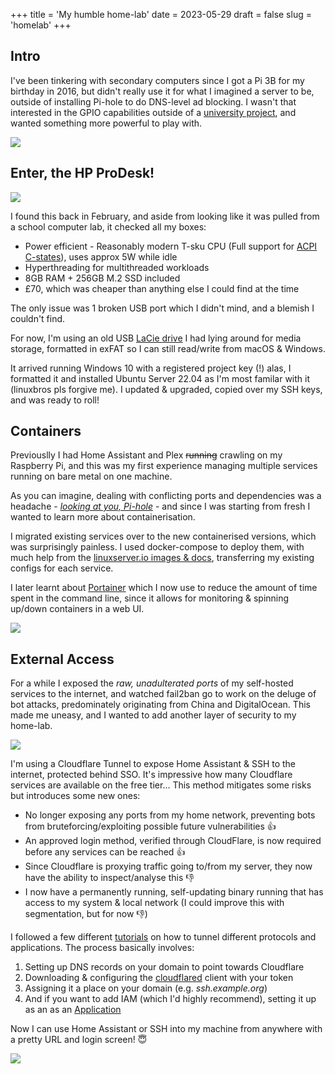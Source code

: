 +++
title = 'My humble home-lab'
date = 2023-05-29
draft = false
slug = 'homelab'
+++

## Intro

I've been tinkering with secondary computers since I got a Pi 3B for my birthday in 2016, but didn't really use it for what I imagined a server to be, outside of installing Pi-hole to do DNS-level ad blocking. I wasn't that interested in the GPIO capabilities outside of a [university project](https://www.youtube.com/watch?v=J1y6sschMHc), and wanted something more powerful to play with.

![](/images/homelab/pc.jpg)

## Enter, the HP ProDesk!

![](/images/homelab/hp.jpg)

I found this back in February, and aside from looking like it was pulled from a school computer lab, it checked all my boxes:

- Power efficient - Reasonably modern T-sku CPU (Full support for [ACPI C-states](https://metebalci.com/blog/a-minimum-complete-tutorial-of-cpu-power-management-c-states-and-p-states/)), uses approx 5W while idle
- Hyperthreading for multithreaded workloads
- 8GB RAM + 256GB M.2 SSD included
- £70, which was cheaper than anything else I could find at the time

The only issue was 1 broken USB port which I didn't mind, and a blemish I couldn't find.

For now, I'm using an old USB [LaCie drive](https://www.apple.com/uk/shop/product/HKVD2ZM/A/lacie-1tb-rugged-usb-c-portable-drive) I had lying around for media storage, formatted in exFAT so I can still read/write from macOS & Windows.

It arrived running Windows 10 with a registered project key (!) alas, I formatted it and installed Ubuntu Server 22.04 as I'm most familar with it (linuxbros pls forgive me). I updated & upgraded, copied over my SSH keys, and was ready to roll!

## Containers
Previouslly I had Home Assistant and Plex ~~running~~ crawling on my Raspberry Pi, and this was my first experience managing multiple services running on bare metal on one machine. 

As you can imagine, dealing with conflicting ports and dependencies was a headache - [*looking at you, Pi-hole*](https://github.com/pi-hole/pi-hole/issues/1785) - and since I was starting from fresh I wanted to learn more about containerisation.

I migrated existing services over to the new containerised versions, which was surprisingly painless. I used docker-compose to deploy them, with much help from the [linuxserver.io images & docs](https://linuxserver.io), transferring my existing configs for each service.

I later learnt about [Portainer](https://portainer.io) which I now use to reduce the amount of time spent in the command line, since it allows for monitoring & spinning up/down containers in a web UI.

![](/images/homelab/portainer.jpg)

## External Access

For a while I exposed the *raw, unadulterated ports* of my self-hosted services to the internet, and watched fail2ban go to work on the deluge of bot attacks, predominately originating from China and DigitalOcean. This made me uneasy, and I wanted to add another layer of security to my home-lab.

![](/images/homelab/fail2banlogs.jpg)

I'm using a Cloudflare Tunnel to expose Home Assistant & SSH to the internet, protected behind SSO. It's impressive how many Cloudflare services are available on the free tier... This method mitigates some risks but introduces some new ones:

- No longer exposing any ports from my home network, preventing bots from bruteforcing/exploiting possible future vulnerabilities 👍
- An approved login method, verified through CloudFlare, is now required before any services can be reached 👍
- Since Cloudflare is proxying traffic going to/from my server, they now have the ability to inspect/analyse this 👎
- I now have a permanently running, self-updating binary running that has access to my system & local network (I could improve this with segmentation, but for now 👎)

I followed a few different [tutorials](https://developers.cloudflare.com/cloudflare-one/connections/connect-apps/use-cases/ssh/#connect-to-ssh-server-with-cloudflared-access) on how to tunnel different protocols and applications. The process basically involves:

1. Setting up DNS records on your domain to point towards Cloudflare
2. Downloading & configuring the [cloudflared](https://github.com/cloudflare/cloudflared) client with your token
3. Assigning it a place on your domain (e.g. *ssh.example.org*) 
4. And if you want to add IAM (which I'd highly recommend), setting it up as an as an [Application](https://developers.cloudflare.com/cloudflare-one/applications/configure-apps/self-hosted-apps/)

Now I can use Home Assistant or SSH into my machine from anywhere with a pretty URL and login screen! 😇

![](/images/homelab/cfzero.jpg)
